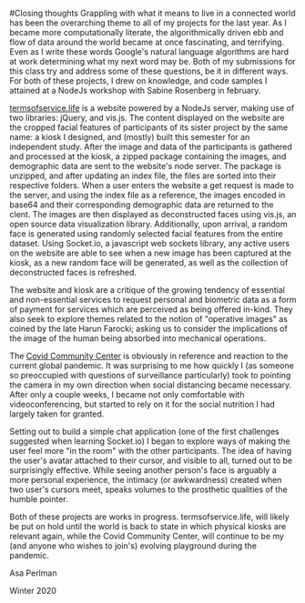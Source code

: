 #Closing thoughts
Grappling with what it means to live in a connected world has been the overarching theme to all of my projects for the last year. As I became more computationally literate, the algorithmically driven ebb and flow of data around the world became at once fascinating, and terrifying. Even as I write these words Google's natural language algorithms are hard at work determining what my next word may be. Both of my submissions for this class try and address some of these questions, be it in different ways. For both of these projects, I drew on knowledge, and code samples I attained at a NodeJs workshop with Sabine Rosenberg in february.

[termsofservice.life](https://termsofservice.life) is a website powered by a NodeJs server, making use of two libraries: jQuery, and vis.js. The content displayed on the website are the cropped facial features of participants of its sister project by the same name: a kiosk I designed, and (mostly) built this semester for an independent study. After the image and data of the participants is gathered and processed at the kiosk, a zipped package containing the images, and demographic data are sent to the website's node server. The package is unzipped, and after updating an index file, the files are sorted into their respective folders. When a user enters the website a get request is made to the server, and using the index file as a reference, the images encoded in base64 and their corresponding demographic data are returned to the clent. The images are then displayed as deconstructed faces using vis.js, an open source data visualization library. Additionally, upon arrival, a random face is generated using randomly selected facial features from the entire dataset. Using Socket.io, a javascript web sockets library, any active users on the website are able to see when a new image has been captured at the kiosk, as a new random face will be generated, as well as the collection of deconstructed faces is refreshed.

The website and kiosk are a critique of the growing tendency of essential and non-essential services to request personal and biometric data as a form of payment for services which are perceived as being offered in-kind. They also seek to explore themes related to the notion of "operative images" as coined by the late Harun Farocki; asking us to consider the implications of the image of the human being absorbed into mechanical operations.

The [Covid Community Center](http://covid-community-center.herokuapp.com) is obviously in reference and reaction to the current global pandemic. It was surprising to me how quickly I (as someone so preoccupied with questions of surveillance particularly) took to pointing the camera in my own direction when social distancing became necessary. After only a couple weeks, I became not only comfortable with videoconferencing, but started to rely on it for the social nutrition I had largely taken for granted.

Setting out to build a simple chat application (one of the first challenges suggested when learning Socket.io) I began to explore ways of making the user feel more "in the room" with the other participants. The idea of having the user's avatar attached to their cursor, and visible to all, turned out to be surprisingly effective. While seeing another person's face is arguably a more personal experience, the intimacy (or awkwardness) created when two user's cursors meet, speaks volumes to the prosthetic qualities of the humble pointer.

Both of these projects are works in progress. termsofservice.life, will likely be put on hold until the world is back to state in which physical kiosks are relevant again, while the Covid Community Center, will continue to be my (and anyone who wishes to join's) evolving playground during the pandemic.

Asa Perlman

Winter 2020
